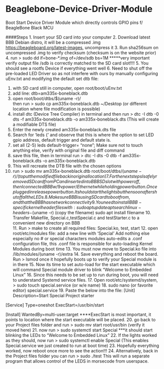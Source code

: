 # Beaglebone-Device-Driver-Module
Boot Start Device Driver Module which directly controls GPIO pins f/ BeagleBone Black MCU

####Steps
    1. Insert your SD card into your computer
    2. Download latest BBB Debian distro, it will be a compressed .img
https://beagleboard.org/latest-images, uncompress it
    3. Run sha256sum on uncompressed .img to verify checksum (checksum is on the website prior)
    4. run > sudo dd if=bone-*.img of=/dev/sdb bs=1M
*****very important verify output file /sdb is correctly matched to the SD card slot!!!!
    5. You should see a rootfs Device if everything went well
    6. Need to shut off the pre-loaded LED Driver so as not interfere with ours by manually configuring uEnv.txt and modifying the default set dtb file: 
1. with SD card still in computer, open root/boot/uEnv.txt
2. add line: dtb=am335x-boneblack.dtb
3. open root/boot/dtbs/$(uname -r)/  
   then run > sudo cp am335x-boneblack.dtb ~/Desktop (or    	different location where file modification is possible) 
4. install dtc (Device Tree Compiler) in terminal and then
 run > dtc -I dtb -0 dts -f am335x-boneblack.dtb -o am335x-boneblack.dts  (This will create a modifiable DTS file)
5. Enter the newly created am335x-boneblack.dts file
6. Search for ‘leds {’ and observe that this is where the option to set LED gpio address, default trigger and default state is.
7. set all (2-5) leds default-trigger= “none”;
   Make sure not to touch anything else, verify with original file and diff command
8. save this file, then in terminal
 run >   dtc -I dts -0 dtb -f am335x-boneblack.dts -o am335x-boneblack.dtb
9. This will recreate the DTB file with the chosen options
10. run > sudo mv am335x-boneblack.dtb root/boot/dtbs/$(uname -r)/      (to put the modified file back in original location)
    7.  For the next steps I safely removed SD card from PC and inserted into BBB SD slot with power off, then I connected BBB w/ 9v power/Ethernet while holding power button. Once plugged in release power button. It should start the lights but then soon after shut off all the LEDs. 
    8. Make sure BBB is using SD card to boot from, and that the BBB has network connectivity
    9. You need to install BBB-specific kernel header files with:
sudo apt update
apt search linux-headers-$(uname -r)      (copy the filename)
sudo apt install filename
    10. Transfer Makefile, Special.c,testSpecial.c and testStarter.c to a convenient new directory on BBB  
    11. Run > make to create all required files: 
Special.ko, test, start
    12.  open root/etc/modules file: add a new line with ‘Special’
 Add nothing else especially no # or special characters
 modules auto-edits a .conf configuration file, this .conf file is responsible for auto-loading Kernel Modules during boot time
    13. You must now move to Special.ko file into /lib/modules/(uname -r)/extra
    14. Save everything and reboot the board. Run > lsmod once it hopefully boots up to verify your Special module is in there
    15. Now its time to set auto-load for the start executable which will command Special module driver to blink “Welcome to Embedded Linux”
    16. Since this needs to be set up to run during boot, you will need to understand Systemd service files.
    17. Open root/etc/systemd/system, > sudo touch special.service (or w/e name)
    18. sudo nano (or favorite editor) special.service
    19.  Paste the below into the file:
[Unit]
Description=Start Special Project starter

[Service]
Type=oneshot
ExecStart=/usr/bin/start

[Install]
WantedBy=multi-user.target
     ****ExecStart is most important, it points to location where the start executable will be placed.
20. go back to your Project files folder
 and run > sudo mv start root/usr/bin   (verify it moved here)
21. now run > sudo systemctl start Special
 ***it should start blinking the LEDs to “Welcome to Embedded Linux”
22. If the lights worked as they should, 
now run > sudo systemctl enable Special    (This enables Special.service we just created to run at boot time)
23. Hopefully everything worked, now reboot once more to see the action!!!
24. Alternatively, back in the Project files folder you can run > sudo ./test 
This will run a separate program that allows control of the LEDS in morsecode from userspace. 
